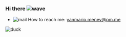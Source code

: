 ### Hi there ![wave](https://cdn.betterttv.net/emote/60cbf881f8b3f62601c3f885/1x)

- ![mail](https://cdn.betterttv.net/emote/603ec63b306b602acc595e82/1x) How to reach me: yanmario.menev@pm.me

![duck](https://cdn.betterttv.net/emote/607ee5f939b5010444d02dd4/3x)
<!--
**yanmariomenev/yanmariomenev** is a ✨ _special_ ✨ repository because its `README.md` (this file) appears on your GitHub profile.

Here are some ideas to get you started:

- 🔭 I’m currently working on ...
- 🌱 I’m currently learning ...
- 👯 I’m looking to collaborate on ...
- 🤔 I’m looking for help with ...
- 💬 Ask me about ...
- 📫 How to reach me: ...
- 😄 Pronouns: ...
- ⚡ Fun fact: ...
-->
